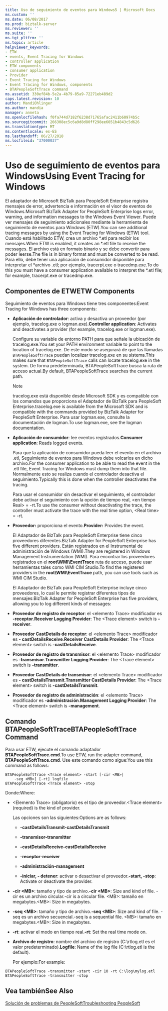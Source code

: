 ```yaml
---
title: Uso de seguimiento de eventos para Windows5 | Microsoft Docs
ms.custom: ''
ms.date: 06/08/2017
ms.prod: biztalk-server
ms.reviewer: ''
ms.suite: ''
ms.tgt_pltfrm: ''
ms.topic: article
helpviewer_keywords:
- ETW
- events, Event Tracing for Windows
- controller application
- ETW components
- consumer application
- Provider
- Event Tracing for Windows
- Event Tracing for Windows, components
- BTAPeopleSoftTrace command
ms.assetid: 330ef84b-5e2a-4b79-85a9-72271eb489d2
caps.latest.revision: 10
author: MandiOhlinger
ms.author: mandia
manager: anneta
ms.openlocfilehash: f0fa744d7182f6238d71765afac2411b60974b5c
ms.sourcegitcommit: 266308ec5c6a9d8d80ff298ee6051b4843c5d626
ms.translationtype: MT
ms.contentlocale: es-ES
ms.lasthandoff: 06/27/2018
ms.locfileid: "37000037"
---
```

# <a name="using-event-tracing-for-windows"></a><span data-ttu-id="712dc-102">Uso de seguimiento de eventos para Windows</span><span class="sxs-lookup"><span data-stu-id="712dc-102">Using Event Tracing for Windows</span></span>
<span data-ttu-id="712dc-103">El adaptador de Microsoft BizTalk para PeopleSoft Enterprise registra mensajes de error, advertencia e información en el visor de eventos de Windows.</span><span class="sxs-lookup"><span data-stu-id="712dc-103">Microsoft BizTalk Adapter for PeopleSoft Enterprise logs error, warning, and information messages to the Windows Event Viewer.</span></span> <span data-ttu-id="712dc-104">Puede ver mensajes de seguimiento adicionales mediante la herramienta de seguimiento de eventos para Windows (ETW).</span><span class="sxs-lookup"><span data-stu-id="712dc-104">You can see additional tracing messages by using the Event Tracing for Windows (ETW) tool.</span></span> <span data-ttu-id="712dc-105">Cuando está habilitado ETW, crea un archivo \*.etl para recibir los mensajes.</span><span class="sxs-lookup"><span data-stu-id="712dc-105">When ETW is enabled, it creates an \*.etl file to receive the messages.</span></span> <span data-ttu-id="712dc-106">El archivo está en formato binario y se debe convertir para poder leerse.</span><span class="sxs-lookup"><span data-stu-id="712dc-106">The file is in binary format and must be converted to be read.</span></span> <span data-ttu-id="712dc-107">Para ello, debe tener una aplicación de consumidor disponible para interpretar el \*archivo .etl; por ejemplo, tracerpt.exe o tracedmp.exe.</span><span class="sxs-lookup"><span data-stu-id="712dc-107">To do this you must have a consumer application available to interpret the \*.etl file; for example, tracerpt.exe or tracedmp.exe.</span></span>  
  
## <a name="etw-components"></a><span data-ttu-id="712dc-108">Componentes de ETW</span><span class="sxs-lookup"><span data-stu-id="712dc-108">ETW Components</span></span>  
 <span data-ttu-id="712dc-109">Seguimiento de eventos para Windows tiene tres componentes:</span><span class="sxs-lookup"><span data-stu-id="712dc-109">Event Tracing for Windows has three components:</span></span>  
  
- <span data-ttu-id="712dc-110">**Aplicación de controlador**: activa y desactiva un proveedor (por ejemplo, tracelog.exe o logman.exe).</span><span class="sxs-lookup"><span data-stu-id="712dc-110">**Controller application**: Activates and deactivates a provider (for example, tracelog.exe or logman.exe).</span></span>  
  
   <span data-ttu-id="712dc-111">Configure su variable de entorno PATH para que señale la ubicación de tracelog.exe.</span><span class="sxs-lookup"><span data-stu-id="712dc-111">You set your PATH environment variable to point to the location of tracelog.exe.</span></span> <span data-ttu-id="712dc-112">De este modo se asegurará de que las llamadas `BTAPeopleSoftTrace` puedan localizar tracelog.exe en su sistema.</span><span class="sxs-lookup"><span data-stu-id="712dc-112">This makes sure that `BTAPeopleSoftTrace` calls can locate tracelog.exe in the system.</span></span> <span data-ttu-id="712dc-113">De forma predeterminada, BTAPeopleSoftTrace busca la ruta de acceso actual.</span><span class="sxs-lookup"><span data-stu-id="712dc-113">By default, BTAPeopleSoftTrace searches the current path.</span></span>  
  
  > [!NOTE]
  >  <span data-ttu-id="712dc-114">tracelog.exe está disponible desde Microsoft SDK y es compatible con los comandos que proporciona el Adaptador de BizTalk para PeopleSoft Enterprise.</span><span class="sxs-lookup"><span data-stu-id="712dc-114">tracelog.exe is available from the Microsoft SDK and is compatible with the commands provided by BizTalk Adapter for PeopleSoft Enterprise.</span></span> <span data-ttu-id="712dc-115">Para usar logman.exe, consulte la documentación de logman.</span><span class="sxs-lookup"><span data-stu-id="712dc-115">To use logman.exe, see the logman documentation.</span></span>  
  
- <span data-ttu-id="712dc-116">**Aplicación de consumidor**: lee eventos registrados.</span><span class="sxs-lookup"><span data-stu-id="712dc-116">**Consumer application**: Reads logged events.</span></span>  
  
   <span data-ttu-id="712dc-117">Para que la aplicación de consumidor pueda leer el evento en el archivo .etl, Seguimiento de eventos para Windows debe volcarlos en dicho archivo.</span><span class="sxs-lookup"><span data-stu-id="712dc-117">For the consumer application to be able to read the event in the .etl file, Event Tracing for Windows must dump them into that file.</span></span> <span data-ttu-id="712dc-118">Normalmente esto se realiza cuando el controlador desactiva el seguimiento.</span><span class="sxs-lookup"><span data-stu-id="712dc-118">Typically this is done when the controller deactivates the tracing.</span></span>  
  
   <span data-ttu-id="712dc-119">Para usar el consumidor sin desactivar el seguimiento, el controlador debe activar el seguimiento con la opción de tiempo real, \<en tiempo Real\> = -rt.</span><span class="sxs-lookup"><span data-stu-id="712dc-119">To use the consumer without deactivating the trace, the controller must activate the trace with the real time option, \<Real time\> = -rt.</span></span>  
  
- <span data-ttu-id="712dc-120">**Proveedor:** proporciona el evento.</span><span class="sxs-lookup"><span data-stu-id="712dc-120">**Provider:** Provides the event.</span></span>  
  
   <span data-ttu-id="712dc-121">El Adaptador de BizTalk para PeopleSoft Enterprise tiene cinco proveedores diferentes.</span><span class="sxs-lookup"><span data-stu-id="712dc-121">BizTalk Adapter for PeopleSoft Enterprise has five different providers.</span></span> <span data-ttu-id="712dc-122">Están registrados en el Instrumental de administración de Windows (WMI).</span><span class="sxs-lookup"><span data-stu-id="712dc-122">They are registered in Windows Management Instrumentation (WMI).</span></span> <span data-ttu-id="712dc-123">Para encontrar los proveedores registrados en el **root\WMI\EventTrace** ruta de acceso, puede usar herramientas tales como WMI CIM Studio.</span><span class="sxs-lookup"><span data-stu-id="712dc-123">To find the registered providers in the **root\WMI\EventTrace** path, you can use tools such as WMI CIM Studio.</span></span>  
  
  <span data-ttu-id="712dc-124">El Adaptador de BizTalk para PeopleSoft Enterprise incluye cinco proveedores, lo cual le permite registrar diferentes tipos de mensajes:</span><span class="sxs-lookup"><span data-stu-id="712dc-124">BizTalk Adapter for PeopleSoft Enterprise has five providers, allowing you to log different kinds of messages:</span></span>  
  
- <span data-ttu-id="712dc-125">**Proveedor de registro de receptor**: el \<elemento Trace\> modificador es **-receptor**.</span><span class="sxs-lookup"><span data-stu-id="712dc-125">**Receiver Logging Provider**: The \<Trace element\> switch is **-receiver**.</span></span>  
  
- <span data-ttu-id="712dc-126">**Proveedor CastDetails de receptor**: el \<elemento Trace\> modificador es **- castDetailsReceive**.</span><span class="sxs-lookup"><span data-stu-id="712dc-126">**Receiver CastDetails Provider**: The \<Trace element\> switch is **-castDetailsReceive**.</span></span>  
  
- <span data-ttu-id="712dc-127">**Proveedor de registro de transmisor**: el \<elemento Trace\> modificador es **-transmisor**.</span><span class="sxs-lookup"><span data-stu-id="712dc-127">**Transmitter Logging Provider**: The \<Trace element\> switch is **-transmitter**.</span></span>  
  
- <span data-ttu-id="712dc-128">**Proveedor CastDetails de transmisor**: el \<elemento Trace\> modificador es **- castDetailsTransmit**.</span><span class="sxs-lookup"><span data-stu-id="712dc-128">**Transmitter CastDetails Provider**: The \<Trace element\> switch is **-castDetailsTransmit**.</span></span>  
  
- <span data-ttu-id="712dc-129">**Proveedor de registro de administración**: el \<elemento Trace\> modificador es **-administración**.</span><span class="sxs-lookup"><span data-stu-id="712dc-129">**Management Logging Provider**: The \<Trace element\> switch is **-management**.</span></span>  
  
## <a name="btapeoplesofttrace-command"></a><span data-ttu-id="712dc-130">Comando BTAPeopleSoftTrace</span><span class="sxs-lookup"><span data-stu-id="712dc-130">BTAPeopleSoftTrace Command</span></span>  
 <span data-ttu-id="712dc-131">Para usar ETW, ejecute el comando adaptador **BTAPeopleSoftTrace.cmd**.</span><span class="sxs-lookup"><span data-stu-id="712dc-131">To use ETW, run the adapter command, **BTAPeopleSoftTrace.cmd**.</span></span> <span data-ttu-id="712dc-132">Use este comando como sigue:</span><span class="sxs-lookup"><span data-stu-id="712dc-132">You use this command as follows:</span></span>  
  
```  
BTAPeopleSoftTrace <Trace element> -start [-cir <MB>|   
    -seq <MB>] [-rt] logfile  
BTAPeopleSoftTrace <Trace element> -stop  
```  
  
 <span data-ttu-id="712dc-133">Donde:</span><span class="sxs-lookup"><span data-stu-id="712dc-133">Where:</span></span>  
  
- <span data-ttu-id="712dc-134">\<Elemento Trace\> (obligatorio) es el tipo de proveedor.</span><span class="sxs-lookup"><span data-stu-id="712dc-134">\<Trace element\> (required) is the kind of provider.</span></span>  
  
   <span data-ttu-id="712dc-135">Las opciones son las siguientes:</span><span class="sxs-lookup"><span data-stu-id="712dc-135">Options are as follows:</span></span>  
  
  -   <span data-ttu-id="712dc-136">**-castDetailsTransmit**</span><span class="sxs-lookup"><span data-stu-id="712dc-136">**-castDetailsTransmit**</span></span>  
  
  -   <span data-ttu-id="712dc-137">**-transmisor**</span><span class="sxs-lookup"><span data-stu-id="712dc-137">**-transmitter**</span></span>  
  
  -   <span data-ttu-id="712dc-138">**-castDetailsReceive**</span><span class="sxs-lookup"><span data-stu-id="712dc-138">**-castDetailsReceive**</span></span>  
  
  -   <span data-ttu-id="712dc-139">**-receptor**</span><span class="sxs-lookup"><span data-stu-id="712dc-139">**-receiver**</span></span>  
  
  -   <span data-ttu-id="712dc-140">**-administración**</span><span class="sxs-lookup"><span data-stu-id="712dc-140">**-management**</span></span>  
  
  -   <span data-ttu-id="712dc-141">**-iniciar, - detener**: activar o desactivar el proveedor.</span><span class="sxs-lookup"><span data-stu-id="712dc-141">**-start, -stop**: Activate or deactivate the provider.</span></span>  
  
- <span data-ttu-id="712dc-142">**-cir \<MB\>**: tamaño y tipo de archivo.</span><span class="sxs-lookup"><span data-stu-id="712dc-142">**-cir \<MB\>**: Size and kind of file.</span></span> <span data-ttu-id="712dc-143">-cir es un archivo circular.</span><span class="sxs-lookup"><span data-stu-id="712dc-143">-cir is a circular file.</span></span> <span data-ttu-id="712dc-144">\<MB\>: tamaño en megabytes.</span><span class="sxs-lookup"><span data-stu-id="712dc-144">\<MB\>: Size in megabytes.</span></span>  
  
- <span data-ttu-id="712dc-145">**-seq \<MB\>**: tamaño y tipo de archivo.</span><span class="sxs-lookup"><span data-stu-id="712dc-145">**-seq \<MB\>**: Size and kind of file.</span></span> <span data-ttu-id="712dc-146">-seq es un archivo secuencial.</span><span class="sxs-lookup"><span data-stu-id="712dc-146">-seq is a sequential file.</span></span> <span data-ttu-id="712dc-147">\<MB\>: tamaño en megabytes.</span><span class="sxs-lookup"><span data-stu-id="712dc-147">\<MB\>: Size in megabytes.</span></span>  
  
- <span data-ttu-id="712dc-148">**-rt**: activar el modo en tiempo real.</span><span class="sxs-lookup"><span data-stu-id="712dc-148">**-rt**: Set the real time mode on.</span></span>  
  
- <span data-ttu-id="712dc-149">**Archivo de registro**: nombre del archivo de registro (C:\rtlog.etl es el valor predeterminado).</span><span class="sxs-lookup"><span data-stu-id="712dc-149">**Logfile**: Name of the log file (C:\rtlog.etl is the default).</span></span>  
  
  <span data-ttu-id="712dc-150">Por ejemplo:</span><span class="sxs-lookup"><span data-stu-id="712dc-150">For example:</span></span>  
  
```  
BTAPeopleSoftTrace -transmitter -start -cir 10 -rt C:\log\mylog.etl  
BTAPeopleSoftTrace -transmitter -stop  
```  
  
## <a name="see-also"></a><span data-ttu-id="712dc-151">Vea también</span><span class="sxs-lookup"><span data-stu-id="712dc-151">See Also</span></span>  
 [<span data-ttu-id="712dc-152">Solución de problemas de PeopleSoft</span><span class="sxs-lookup"><span data-stu-id="712dc-152">Troubleshooting PeopleSoft</span></span>](../core/troubleshooting-peoplesoft.md)